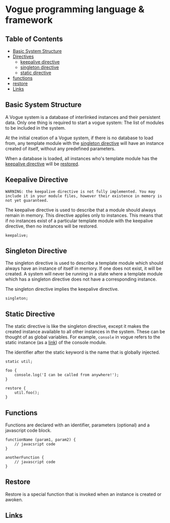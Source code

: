 # Vogue programming language & framework

## Table of Contents

- [Basic System Structure](#Basic-System-Structure)
- [Directives](#directives)
	- [keepalive directive](#keepalive-directive)
	- [singleton directive](#singleton-directive)
	- [static directive](#static-directive)
- [functions](#functions)
- [restore](#restore)
- [Links](#links)


## Basic System Structure

A Vogue system is a database of interlinked instances and their persistent data. Only one thing is required to start a vogue system: The list of modules to be included in the system.

At the initial creation of a Vogue system, if there is no database to load from, any template module with the [singleton directive](#singleton-directive) will have an instance created of itself, without any predefined parameters.

When a database is loaded, all instances who's template module has the [keepalive directive](#keepalive-directive) will be [restored](#restore).

## Keepalive Directive

`WARNING: the keepalive directive is not fully implemented. You may include it in your module files, however their existence in memory is not yet guaranteed.`

The keepalive directive is used to describe that a module should always remain in memory. This directive applies only to instances. This means that if no instances exist of a particular template module with the keepalive directive, then no instances will be restored.

```vogue
keepalive;
```

## Singleton Directive

The singleton directive is used to describe a template module which should always have an instance of itself in memory. If one does not exist, it will be created. A system will never be running in a state where a template module which has a singleton directive does not have a corresponding instance.

The singleton directive implies the keepalive directive. 

```vogue
singleton;
```

## Static Directive

The static directive is like the singleton directive, except it makes the created instance available to all other instances in the system. These can be thought of as global variables. For example, `console` in vogue refers to the static instance (as a [link](#links)) of the console module.

The identifier after the static keyword is the name that is globally injected.

```
static util;

foo {
	console.log('I can be called from anywhere!');
}

restore {
	util.foo();
}
```

## Functions

Functions are declared with an identifier, parameters (optional) and a javascript code block. 

```vogue
functionName (param1, param2) {
	// javacsript code
}

anotherFunction {
	// javascript code
}
```

## Restore

Restore is a special function that is invoked when an instance is created or awoken.

## Links
